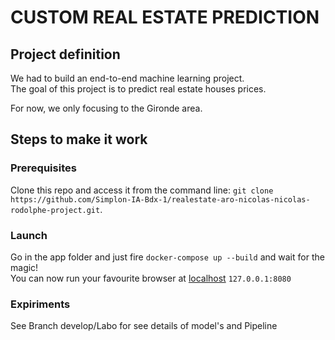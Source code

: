 # CUSTOM REAL ESTATE PREDICTION

## Project definition

We had to build an end-to-end machine learning project.  
The goal of this project is to predict real estate houses prices.

For now, we only focusing to the Gironde area.

## Steps to make it work

### Prerequisites

Clone this repo and access it from the command line: `git clone https://github.com/Simplon-IA-Bdx-1/realestate-aro-nicolas-nicolas-rodolphe-project.git`.

### Launch

Go in the app folder and just fire `docker-compose up --build` and wait for the magic!  
You can now run your favourite browser at [localhost](127.0.0.1:8080) `127.0.0.1:8080`

### Expiriments

See Branch develop/Labo for see details of model's and Pipeline
